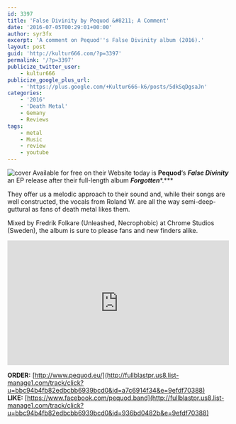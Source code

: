 ```yaml
---
id: 3397
title: 'False Divinity by Pequod &#8211; A Comment'
date: '2016-07-05T00:29:01+00:00'
author: syr3fx
excerpt: 'A comment on Pequod''s False Divinity album (2016).'
layout: post
guid: 'http://kultur666.com/?p=3397'
permalink: '/?p=3397'
publicize_twitter_user:
    - kultur666
publicize_google_plus_url:
    - 'https://plus.google.com/+Kultur666-k6/posts/5dkSqDgsaJn'
categories:
    - '2016'
    - 'Death Metal'
    - Gemany
    - Reviews
tags:
    - metal
    - Music
    - review
    - youtube
---
```


![cover](http://localhost:8080/wp-content/uploads/2016/07/cover.jpg) Available for free on their Website today is **Pequod**‘s ***False Divinity*** an EP release after their full-length album ***Forgotten****.***

They offer us a melodic approach to their sound and, while their songs are well constructed, the vocals from Roland W. are all the way semi-deep-guttural as fans of death metal likes them.

Mixed by Fredrik Folkare (Unleashed, Necrophobic) at Chrome Studios (Sweden), the album is sure to please fans and new finders alike.

<iframe allow="accelerometer; autoplay; clipboard-write; encrypted-media; gyroscope; picture-in-picture; web-share" allowfullscreen="" frameborder="0" height="281" loading="lazy" src="https://www.youtube.com/embed/tU3r6W1FCj0?feature=oembed" title="PEQUOD - False Divinity (Lyric Video)" width="500"></iframe>

**ORDER:** [http://www.pequod.eu/](http://fullblastpr.us8.list-manage1.com/track/click?u=bbc94b4fb82edbcbb6939bcd0&id=a7c6914f34&e=9efdf70388)  
**LIKE:** [https://www.facebook.com/pequod.band](http://fullblastpr.us8.list-manage1.com/track/click?u=bbc94b4fb82edbcbb6939bcd0&id=936bd0482b&e=9efdf70388)